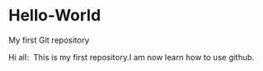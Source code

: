 # Hello-World
My first Git repository

Hi all:
  This is my first repository.I am now learn how to use github.
